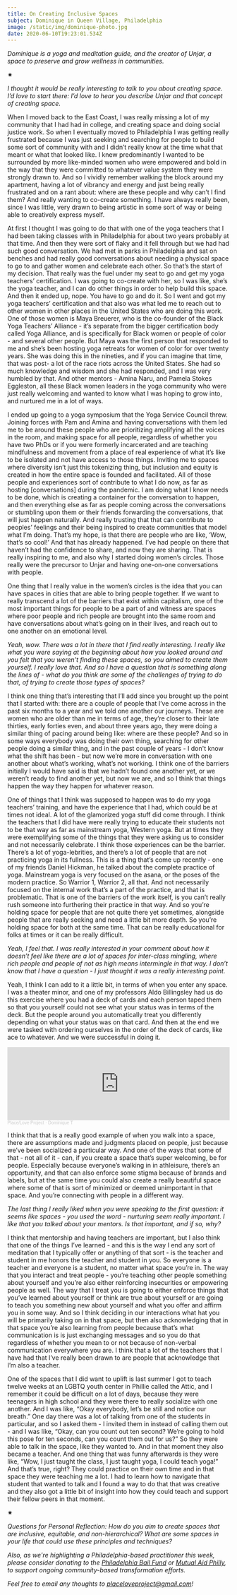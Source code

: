 ```yaml
---
title: On Creating Inclusive Spaces
subject: Dominique in Queen Village, Philadelphia
image: /static/img/dominique-photo.jpg
date: 2020-06-10T19:23:01.534Z
---
```

*Dominique is a yoga and meditation guide, and the creator of Unjar, a space to preserve and grow wellness in communities.*

✷

*I thought it would be really interesting to talk to you about creating space. I’d love to start there: I’d love to hear you describe Unjar and that concept of creating space.*

When I moved back to the East Coast, I was really missing a lot of my community that I had had in college, and creating space and doing social justice work. So when I eventually moved to Philadelphia I was getting really frustrated because I was just seeking and searching for people to build some sort of community with and I didn’t really know at the time what that meant or what that looked like. I knew predominantly I wanted to be surrounded by more like-minded women who were empowered and bold in the way that they were committed to whatever value system they were strongly drawn to. And so I vividly remember walking the block around my apartment, having a lot of vibrancy and energy and just being really frustrated and on a rant about: where are these people and why can’t I find them? And really wanting to co-create something. I have always really been, since I was little, very drawn to being artistic in some sort of way or being able to creatively express myself.

At first I thought I was going to do that with one of the yoga teachers that I had been taking classes with in Philadelphia for about two years probably at that time. And then they were sort of flaky and it fell through but we had had such good conversation. We had met in parks in Philadelphia and sat on benches and had really good conversations about needing a physical space to go to and gather women and celebrate each other. So that’s the start of my decision. That really was the fuel under my seat to go and get my yoga teachers’ certification. I was going to co-create with her, so I was like, she’s the yoga teacher, and I can do other things in order to help build this space. And then it ended up, nope. You have to go and do it. So I went and got my yoga teachers’ certification and that also was what led me to reach out to other women in other places in the United States who are doing this work. One of those women is Maya Breuerer, who is the co-founder of the Black Yoga Teachers’ Alliance - it’s separate from the bigger certification body called Yoga Alliance, and is specifically for Black women or people of color - and several other people. But Maya was the first person that responded to me and she’s been hosting yoga retreats for women of color for over twenty years. She was doing this in the nineties, and if you can imagine that time, that was post- a lot of the race riots across the United States. She had so much knowledge and wisdom and she had responded, and I was very humbled by that. And other mentors - Amina Naru, and Pamela Stokes Eggleston, all these Black women leaders in the yoga community who were just really welcoming and wanted to know what I was hoping to grow into, and nurtured me in a lot of ways.

I ended up going to a yoga symposium that the Yoga Service Council threw. Joining forces with Pam and Amina and having conversations with them led me to be around these people who are prioritizing amplifying all the voices in the room, and making space for all people, regardless of whether you have two PhDs or if you were formerly incarcerated and are teaching mindfulness and movement from a place of real experience of what it’s like to be isolated and not have access to those things. Inviting me to spaces where diversity isn’t just this tokenizing thing, but inclusion and equity is created in how the entire space is founded and facilitated. All of those people and experiences sort of contribute to what I do now, as far as hosting \[conversations] during the pandemic. I am doing what I know needs to be done, which is creating a container for the conversation to happen, and then everything else as far as people coming across the conversations or stumbling upon them or their friends forwarding the conversations, that will just happen naturally. And really trusting that that can contribute to peoples’ feelings and their being inspired to create communities that model what I’m doing. That’s my hope, is that there are people who are like, ‘Wow, that’s so cool!’ And that has already happened. I’ve had people on there that haven’t had the confidence to share, and now they are sharing. That is really inspiring to me, and also why I started doing women’s circles. Those really were the precursor to Unjar and having one-on-one conversations with people.

One thing that I really value in the women’s circles is the idea that you can have spaces in cities that are able to bring people together. If we want to really transcend a lot of the barriers that exist within capitalism, one of the most important things for people to be a part of and witness are spaces where poor people and rich people are brought into the same room and have conversations about what’s going on in their lives, and reach out to one another on an emotional level.

*Yeah, wow. There was a lot in there that I find really interesting. I really like what you were saying at the beginning about how you looked around and you felt that you weren’t finding these spaces, so you aimed to create them yourself. I really love that. And so I have a question that is something along the lines of - what do you think are some of the challenges of trying to do that, of trying to create those types of spaces?*

I think one thing that’s interesting that I’ll add since you brought up the point that I started with: there are a couple of people that I’ve come across in the past six months to a year and we told one another our journeys. These are women who are older than me in terms of age, they’re closer to their late thirties, early forties even, and about three years ago, they were doing a similar thing of pacing around being like: where are these people? And so in some ways everybody was doing their own thing, searching for other people doing a similar thing, and in the past couple of years - I don't know what the shift has been - but now we’re more in conversation with one another about what’s working, what’s not working. I think one of the barriers initially I would have said is that we hadn’t found one another yet, or we weren’t ready to find another yet, but now we are, and so I think that things happen the way they happen for whatever reason.

One of things that I think was supposed to happen was to do my yoga teachers’ training, and have the experience that I had, which could be at times not ideal. A lot of the glamorized yoga stuff did come through. I think the teachers that I did have were really trying to educate their students not to be that way as far as mainstream yoga, Western yoga. But at times they were exemplifying some of the things that they were asking us to consider and not necessarily celebrate. I think those experiences can be the barrier. There’s a lot of yoga-lebrities, and there’s a lot of people that are not practicing yoga in its fullness. This is a thing that’s come up recently - one of my friends Daniel Hickman, he talked about the complete practice of yoga. Mainstream yoga is very focused on the asana, or the poses of the modern practice. So Warrior 1, Warrior 2, all that. And not necessarily focused on the internal work that’s a part of the practice, and that is problematic. That is one of the barriers of the work itself, is you can’t really rush someone into furthering their practice in that way. And so you’re holding space for people that are not quite there yet sometimes, alongside people that are really seeking and need a little bit more depth. So you’re holding space for both at the same time. That can be really educational for folks at times or it can be really difficult.

*Yeah, I feel that. I was really interested in your comment about how it doesn’t feel like there are a lot of spaces for inter-class mingling, where rich people and people of not as high means intermingle in that way. I don’t know that I have a question - I just thought it was a really interesting point.*

Yeah, I think I can add to it a little bit, in terms of when you enter any space. I was a theater minor, and one of my professors Aldo Billingsley had us do this exercise where you had a deck of cards and each person taped them so that you yourself could not see what your status was in terms of the deck. But the people around you automatically treat you differently depending on what your status was on that card. And then at the end we were tasked with ordering ourselves in the order of the deck of cards, like ace to whatever. And we were successful in doing it.

<iframe width="100%" height="166" scrolling="no" frameborder="no" allow="autoplay" src="https://w.soundcloud.com/player/?url=https%3A//api.soundcloud.com/tracks/837775489&color=%23ff5500&auto_play=false&hide_related=false&show_comments=true&show_user=true&show_reposts=false&show_teaser=true"></iframe><div style="font-size: 10px; color: #cccccc;line-break: anywhere;word-break: normal;overflow: hidden;white-space: nowrap;text-overflow: ellipsis; font-family: Interstate,Lucida Grande,Lucida Sans Unicode,Lucida Sans,Garuda,Verdana,Tahoma,sans-serif;font-weight: 100;"><a href="https://soundcloud.com/place-love-project" title="Place/Love Project" target="_blank" style="color: #cccccc; text-decoration: none;">Place/Love Project</a> · <a href="https://soundcloud.com/place-love-project/dominique-t" title="Dominique T" target="_blank" style="color: #cccccc; text-decoration: none;">Dominique T</a></div>

I think that that is a really good example of when you walk into a space, there are assumptions made and judgments placed on people, just because we’ve been socialized a particular way. And one of the ways that some of that - not all of it - can, if you create a space that’s super welcoming, be for people. Especially because everyone’s walking in in athleisure, there’s an opportunity, and that can also enforce some stigma because of brands and labels, but at the same time you could also create a really beautiful space where some of that is sort of minimized or deemed unimportant in that space. And you’re connecting with people in a different way.

*The last thing I really liked when you were speaking to the first question: it seems like spaces - you used the word - nurturing seem really important. I like that you talked about your mentors. Is that important, and if so, why?*

I think that mentorship and having teachers are important, but I also think that one of the things I’ve learned - and this is the way I end any sort of meditation that I typically offer or anything of that sort - is the teacher and student in me honors the teacher and student in you. So everyone is a teacher and everyone is a student, no matter what space you’re in. The way that you interact and treat people - you’re teaching other people something about yourself and you’re also either reinforcing insecurities or empowering people as well. The way that I treat you is going to either enforce things that you’ve learned about yourself or think are true about yourself or are going to teach you something new about yourself and what you offer and affirm you in some way. And so I think deciding in our interactions what hat you will be primarily taking on in that space, but then also acknowledging that in that space you’re also learning from people because that’s what communication is is just exchanging messages and so you do that regardless of whether you mean to or not because of non-verbal communication everywhere you are. I think that a lot of the teachers that I have had that I’ve really been drawn to are people that acknowledge that I’m also a teacher.

One of the spaces that I did want to uplift is last summer I got to teach twelve weeks at an LGBTQ youth center in Phillie called the Attic, and I remember it could be difficult on a lot of days, because they were teenagers in high school and they were there to really socialize with one another. And I was like, “Okay everybody, let’s be still and notice our breath.” One day there was a lot of talking from one of the students in particular, and so I asked them - I invited them in instead of calling them out - and I was like, “Okay, can you count out ten second? We’re going to hold this pose for ten seconds, can you count them out for us?” So they were able to talk in the space, like they wanted to. And in that moment they also became a teacher. And one thing that was funny afterwards is they were like, “Wow, I just taught the class, I just taught yoga, I could teach yoga!” And that’s true, right? They could practice on their own time and in that space they were teaching me a lot. I had to learn how to navigate that student that wanted to talk and I found a way to do that that was creative and they also got a little bit of insight into how they could teach and support their fellow peers in that moment.

✷

*Questions for Personal Reflection: How do you aim to create spaces that are inclusive, equitable, and non-hierarchical? What are some spaces in your life that could use these principles and techniques?*

*Also, as we're highlighting a Philadelphia-based practitioner this week, please consider donating to the [Philadelphia Bail Fund](https://www.phillybailfund.org/donate) or [Mutual Aid Philly](https://mutualaidphilly.com/), to support ongoing community-based transformation efforts.*

*Feel free to email any thoughts to placeloveproject@gmail.com!*